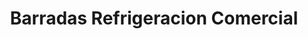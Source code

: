 ---
title: "Barradas Refrigeracion Comercial"
url: /oaxaca-de-juarez/barradas-refrigeracion-comercial/
shop: comercio
---